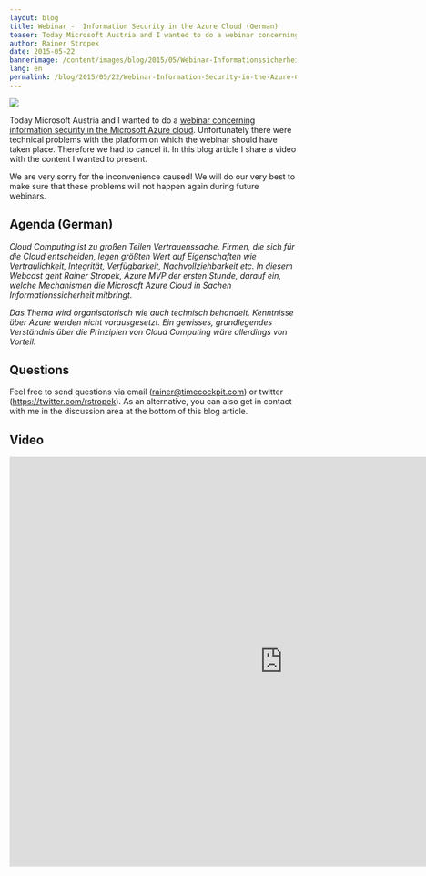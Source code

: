 ```yaml
---
layout: blog
title: Webinar -  Information Security in the Azure Cloud (German)
teaser: Today Microsoft Austria and I wanted to do a webinar concerning information security in the Microsoft Azure cloud. Unfortunately there were technical problems with the platform on which the webinar should have taken place. Therefore we had to cancel it. In this blog article I share a video with the content I wanted to present.
author: Rainer Stropek
date: 2015-05-22
bannerimage: /content/images/blog/2015/05/Webinar-Informationssicherheit-Titel.png
lang: en
permalink: /blog/2015/05/22/Webinar-Information-Security-in-the-Azure-Cloud-German
---
```


<p xmlns="http://www.w3.org/1999/xhtml">
  <img src="{{site.baseurl}}/content/images/blog/2015/05/Webinar-Informationssicherheit-Titel.png" />
</p><p xmlns="http://www.w3.org/1999/xhtml">Today Microsoft Austria and I wanted to do a <a href="https://info.microsoft.com/Webinar-Informationssicherheit-inder-Cloud.html?ls=Display" target="_blank">webinar concerning information security in the Microsoft Azure cloud</a>. Unfortunately there were technical problems with the platform on which the webinar should have taken place. Therefore we had to cancel it. In this blog article I share a video with the content I wanted to present.</p><p class="showcase" xmlns="http://www.w3.org/1999/xhtml">We are very sorry for the inconvenience caused! We will do our very best to make sure that these problems will not happen again during future webinars.</p><h2 xmlns="http://www.w3.org/1999/xhtml">Agenda (German)</h2><p xmlns="http://www.w3.org/1999/xhtml">
  <em>Cloud Computing ist zu großen Teilen Vertrauenssache. Firmen, die sich für die Cloud entscheiden, legen größten Wert auf Eigenschaften wie Vertraulichkeit, Integrität, Verfügbarkeit, Nachvollziehbarkeit etc. In diesem Webcast geht Rainer Stropek, Azure MVP der ersten Stunde, darauf ein, welche Mechanismen die Microsoft Azure Cloud in Sachen Informationssicherheit mitbringt.</em>
</p><p xmlns="http://www.w3.org/1999/xhtml">
  <em>Das Thema wird organisatorisch wie auch technisch behandelt. Kenntnisse über Azure werden nicht vorausgesetzt. Ein gewisses, grundlegendes Verständnis über die Prinzipien von Cloud Computing wäre allerdings von Vorteil.</em>
</p><h2 xmlns="http://www.w3.org/1999/xhtml">Questions</h2><p xmlns="http://www.w3.org/1999/xhtml">Feel free to send questions via email (<a href="mailto:rainer@timecockpit.com">rainer@timecockpit.com</a>) or twitter (<a href="https://twitter.com/rstropek">https://twitter.com/rstropek</a>). As an alternative, you can also get in contact with me in the discussion area at the bottom of this blog article.</p><h2 xmlns="http://www.w3.org/1999/xhtml">Video</h2><div class="videoWrapper" xmlns="http://www.w3.org/1999/xhtml">
  <iframe width="960" height="720" src="https://www.youtube.com/embed/arWDxiwFISs?rel=0" frameborder="0" allowfullscreen="allowfullscreen"></iframe>
</div>